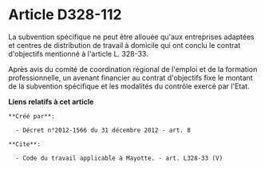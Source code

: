 # Article D328-112

La subvention spécifique ne peut être allouée qu'aux entreprises adaptées et centres de distribution de travail à domicile
qui ont conclu le contrat d'objectifs mentionné à l'article L. 328-33. 

Après avis du comité de coordination régional de l'emploi et de la formation professionnelle, un avenant financier au contrat
d'objectifs fixe le montant de la subvention spécifique et les modalités du contrôle exercé par l'Etat.

**Liens relatifs à cet article**

	**Créé par**:

	  - Décret n°2012-1566 du 31 décembre 2012 - art. 8

	**Cite**:

	  - Code du travail applicable à Mayotte. - art. L328-33 (V)
